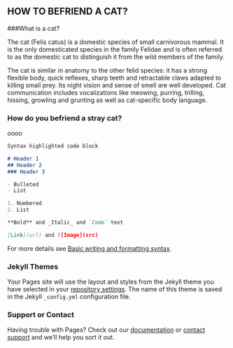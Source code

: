 ## HOW TO BEFRIEND A CAT?

###What is a cat? 

The cat (Felis catus) is a domestic species of small carnivorous mammal. It is the only domesticated species in the family Felidae and is often referred to as the domestic cat to distinguish it from the wild members of the family.

The cat is similar in anatomy to the other felid species: it has a strong flexible body, quick reflexes, sharp teeth and retractable claws adapted to killing small prey. Its night vision and sense of smell are well developed. Cat communication includes vocalizations like meowing, purring, trilling, hissing, growling and grunting as well as cat-specific body language.

### How do you befriend a stray cat?

oooo

```markdown
Syntax highlighted code block

# Header 1
## Header 2
### Header 3

- Bulleted
- List

1. Numbered
2. List

**Bold** and _Italic_ and `Code` text

[Link](url) and ![Image](src)
```

For more details see [Basic writing and formatting syntax](https://docs.github.com/en/github/writing-on-github/getting-started-with-writing-and-formatting-on-github/basic-writing-and-formatting-syntax).

### Jekyll Themes

Your Pages site will use the layout and styles from the Jekyll theme you have selected in your [repository settings](https://github.com/sp1der-max/sp1der-max.github.io/settings/pages). The name of this theme is saved in the Jekyll `_config.yml` configuration file.

### Support or Contact

Having trouble with Pages? Check out our [documentation](https://docs.github.com/categories/github-pages-basics/) or [contact support](https://support.github.com/contact) and we’ll help you sort it out.
